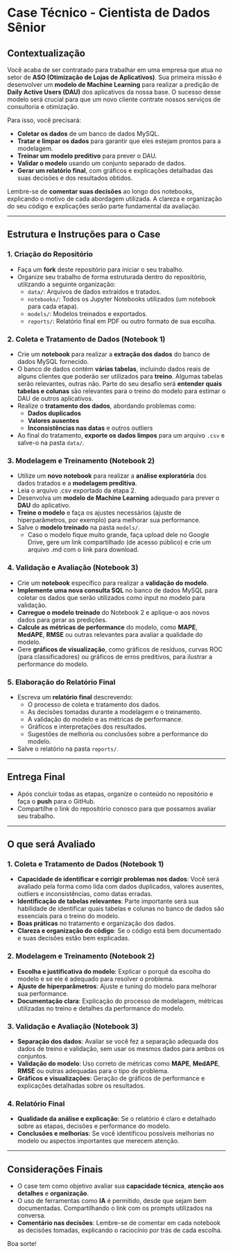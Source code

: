 # Case Técnico - Cientista de Dados Sênior

## Contextualização

Você acaba de ser contratado para trabalhar em uma empresa que atua no setor de **ASO (Otimização de Lojas de Aplicativos)**. Sua primeira missão é desenvolver um **modelo de Machine Learning** para realizar a predição de **Daily Active Users (DAU)** dos aplicativos da nossa base. O sucesso desse modelo será crucial para que um novo cliente contrate nossos serviços de consultoria e otimização.

Para isso, você precisará:

- **Coletar os dados** de um banco de dados MySQL.
- **Tratar e limpar os dados** para garantir que eles estejam prontos para a modelagem.
- **Treinar um modelo preditivo** para prever o DAU.
- **Validar o modelo** usando um conjunto separado de dados.
- **Gerar um relatório final**, com gráficos e explicações detalhadas das suas decisões e dos resultados obtidos.

Lembre-se de **comentar suas decisões** ao longo dos notebooks, explicando o motivo de cada abordagem utilizada. A clareza e organização do seu código e explicações serão parte fundamental da avaliação.

---

## Estrutura e Instruções para o Case

### 1. Criação do Repositório
- Faça um **fork** deste repositório para iniciar o seu trabalho.
- Organize seu trabalho de forma estruturada dentro do repositório, utilizando a seguinte organização:
  - `data/`: Arquivos de dados extraídos e tratados.
  - `notebooks/`: Todos os Jupyter Notebooks utilizados (um notebook para cada etapa).
  - `models/`: Modelos treinados e exportados.
  - `reports/`: Relatório final em PDF ou outro formato de sua escolha.

### 2. Coleta e Tratamento de Dados (Notebook 1)
- Crie um **notebook** para realizar a **extração dos dados** do banco de dados MySQL fornecido.
- O banco de dados contém **várias tabelas**, incluindo dados reais de alguns clientes que poderão ser utilizados para **treino**. Algumas tabelas serão relevantes, outras não. Parte do seu desafio será **entender quais tabelas e colunas** são relevantes para o treino do modelo para estimar o DAU de outros aplicativos.
- Realize o **tratamento dos dados**, abordando problemas como:
  - **Dados duplicados**
  - **Valores ausentes**
  - **Inconsistências nas datas** e outros outliers
- Ao final do tratamento, **exporte os dados limpos** para um arquivo `.csv` e salve-o na pasta `data/`.

### 3. Modelagem e Treinamento (Notebook 2)
- Utilize um **novo notebook** para realizar a **análise exploratória** dos dados tratados e a **modelagem preditiva**.
- Leia o arquivo .csv exportado da etapa 2.
- Desenvolva um **modelo de Machine Learning** adequado para prever o **DAU** do aplicativo.
- **Treine o modelo** e faça os ajustes necessários (ajuste de hiperparâmetros, por exemplo) para melhorar sua performance.
- Salve o **modelo treinado** na pasta `models/`. 
    - Caso o modelo fique muito grande, faça upload dele no Google Drive, gere um link compartilhado (de acesso público) e crie um arquivo .md com o link para download.

### 4. Validação e Avaliação (Notebook 3)
- Crie um **notebook** específico para realizar a **validação do modelo**.
- **Implemente uma nova consulta SQL** no banco de dados MySQL para coletar os dados que serão utilizados como input no modelo para validação.
- **Carregue o modelo treinado** do Notebook 2 e aplique-o aos novos dados para gerar as predições.
- **Calcule as métricas de performance** do modelo, como **MAPE**, **MedAPE**, **RMSE** ou outras relevantes para avaliar a qualidade do modelo.
- Gere **gráficos de visualização**, como gráficos de resíduos, curvas ROC (para classificadores) ou gráficos de erros preditivos, para ilustrar a performance do modelo.
  
### 5. Elaboração do Relatório Final
- Escreva um **relatório final** descrevendo:
  - O processo de coleta e tratamento dos dados.
  - As decisões tomadas durante a modelagem e o treinamento.
  - A validação do modelo e as métricas de performance.
  - Gráficos e interpretações dos resultados.
  - Sugestões de melhoria ou conclusões sobre a performance do modelo.
- Salve o relatório na pasta `reports/`.

---

## Entrega Final
- Após concluir todas as etapas, organize o conteúdo no repositório e faça o **push** para o GitHub.
- Compartilhe o link do repositório conosco para que possamos avaliar seu trabalho.

---

## O que será Avaliado

### 1. **Coleta e Tratamento de Dados (Notebook 1)**
- **Capacidade de identificar e corrigir problemas nos dados**: Você será avaliado pela forma como lida com dados duplicados, valores ausentes, outliers e inconsistências, como datas erradas.
- **Identificação de tabelas relevantes**: Parte importante será sua habilidade de identificar quais tabelas e colunas no banco de dados são essenciais para o treino do modelo.
- **Boas práticas** no tratamento e organização dos dados.
- **Clareza e organização do código**: Se o código está bem documentado e suas decisões estão bem explicadas.

### 2. **Modelagem e Treinamento (Notebook 2)**
- **Escolha e justificativa do modelo**: Explicar o porquê da escolha do modelo e se ele é adequado para resolver o problema.
- **Ajuste de hiperparâmetros**: Ajuste e tuning do modelo para melhorar sua performance.
- **Documentação clara**: Explicação do processo de modelagem, métricas utilizadas no treino e detalhes da performance do modelo.
  
### 3. **Validação e Avaliação (Notebook 3)**
- **Separação dos dados**: Avaliar se você fez a separação adequada dos dados de treino e validação, sem usar os mesmos dados para ambos os conjuntos.
- **Validação do modelo**: Uso correto de métricas como **MAPE**, **MedAPE**, **RMSE** ou outras adequadas para o tipo de problema.
- **Gráficos e visualizações**: Geração de gráficos de performance e explicações detalhadas sobre os resultados.
  
### 4. **Relatório Final**
- **Qualidade da análise e explicação**: Se o relatório é claro e detalhado sobre as etapas, decisões e performance do modelo.
- **Conclusões e melhorias**: Se você identificou possíveis melhorias no modelo ou aspectos importantes que merecem atenção.

---

## Considerações Finais
- O case tem como objetivo avaliar sua **capacidade técnica**, **atenção aos detalhes** e **organização**.
- O uso de ferramentas como **IA** é permitido, desde que sejam bem documentadas. Compartilhando o link com os prompts utilizados na conversa.
- **Comentário nas decisões**: Lembre-se de comentar em cada notebook as decisões tomadas, explicando o raciocínio por trás de cada escolha.

Boa sorte!
